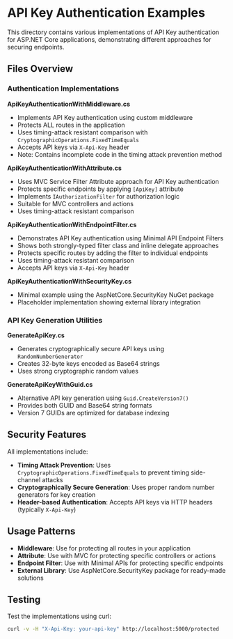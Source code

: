 # API Key Authentication Examples

This directory contains various implementations of API Key authentication for ASP.NET Core applications, demonstrating different approaches for securing endpoints.

## Files Overview

### Authentication Implementations

**ApiKeyAuthenticationWithMiddleware.cs**
- Implements API Key authentication using custom middleware
- Protects ALL routes in the application
- Uses timing-attack resistant comparison with `CryptographicOperations.FixedTimeEquals`
- Accepts API keys via `X-Api-Key` header
- Note: Contains incomplete code in the timing attack prevention method

**ApiKeyAuthenticationWithAttribute.cs**  
- Uses MVC Service Filter Attribute approach for API Key authentication
- Protects specific endpoints by applying `[ApiKey]` attribute
- Implements `IAuthorizationFilter` for authorization logic
- Suitable for MVC controllers and actions
- Uses timing-attack resistant comparison

**ApiKeyAuthenticationWithEndpointFilter.cs**
- Demonstrates API Key authentication using Minimal API Endpoint Filters
- Shows both strongly-typed filter class and inline delegate approaches
- Protects specific routes by adding the filter to individual endpoints
- Uses timing-attack resistant comparison
- Accepts API keys via `X-Api-Key` header

**ApiKeyAuthenticationWithSecurityKey.cs**
- Minimal example using the AspNetCore.SecurityKey NuGet package
- Placeholder implementation showing external library integration

### API Key Generation Utilities

**GenerateApiKey.cs**
- Generates cryptographically secure API keys using `RandomNumberGenerator`
- Creates 32-byte keys encoded as Base64 strings
- Uses strong cryptographic random values

**GenerateApiKeyWithGuid.cs**
- Alternative API key generation using `Guid.CreateVersion7()`
- Provides both GUID and Base64 string formats
- Version 7 GUIDs are optimized for database indexing

## Security Features

All implementations include:
- **Timing Attack Prevention**: Uses `CryptographicOperations.FixedTimeEquals` to prevent timing side-channel attacks
- **Cryptographically Secure Generation**: Uses proper random number generators for key creation
- **Header-based Authentication**: Accepts API keys via HTTP headers (typically `X-Api-Key`)

## Usage Patterns

- **Middleware**: Use for protecting all routes in your application
- **Attribute**: Use with MVC for protecting specific controllers or actions  
- **Endpoint Filter**: Use with Minimal APIs for protecting specific endpoints
- **External Library**: Use AspNetCore.SecurityKey package for ready-made solutions

## Testing

Test the implementations using curl:
```bash
curl -v -H "X-Api-Key: your-api-key" http://localhost:5000/protected
```